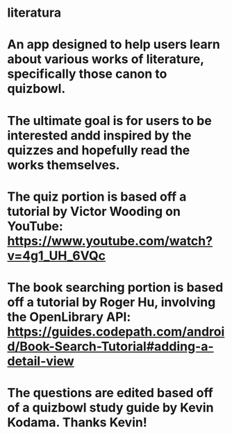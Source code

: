 # literatura
# An app designed to help users learn about various works of literature, specifically those canon to quizbowl.
# The ultimate goal is for users to be interested andd inspired by the quizzes and hopefully read the works themselves.
# The quiz portion is based off a tutorial by Victor Wooding on YouTube: https://www.youtube.com/watch?v=4g1_UH_6VQc
# The book searching portion is based off a tutorial by Roger Hu, involving the OpenLibrary API: https://guides.codepath.com/android/Book-Search-Tutorial#adding-a-detail-view
# The questions are edited based off of a quizbowl study guide by Kevin Kodama. Thanks Kevin!
